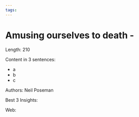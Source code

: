 ```yaml
---
tags:
---
```


# Amusing ourselves to death - 

Length: 210 

Content in 3 sentences:
- a
- b
- c

Authors: Neil Poseman

Best 3 Insights:

Web:
